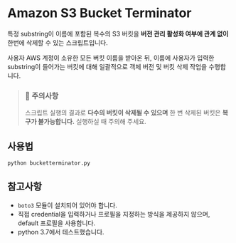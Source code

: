 # Amazon S3 Bucket Terminator
특정 substring이 이름에 포함된 복수의 S3 버킷을 **버전 관리 활성화 여부에 관계 없이** 한번에 삭제할 수 있는 스크립트입니다.

사용자 AWS 계정이 소유한 모든 버킷 이름을 받아온 뒤, 이름에 사용자가 입력한 substring이 들어가는 버킷에 대해 일괄적으로 객체 버전 및 버킷 삭제 작업을 수행합니다.


> ### 🚧 **주의사항**
>
>스크립트 실행의 결과로 **다수의 버킷이 삭제될 수 있으며** 한 번 삭제된 버킷은 **복구가 불가능합니다.**
실행하실 때 주의해 주세요.

## 사용법
```
python bucketterminator.py
```

## 참고사항
- `boto3` 모듈이 설치되어 있어야 합니다.
- 직접 credential을 입력하거나 프로필을 지정하는 방식을 제공하지 않으며, default 프로필을 사용합니다.
- python 3.7에서 테스트했습니다.
